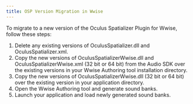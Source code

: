 ```yaml
---
title: OSP Version Migration in Wwise
---
```

To migrate to a new version of the Oculus Spatializer Plugin for Wwise, follow these steps:

1. Delete any existing versions of OculusSpatializer.dll and OculusSpatializer.xml.
2. Copy the new versions of OculusSpatializerWwise.dll and OculusSpatializerWwise.xml (32 bit or 64 bit) from the Audio SDK over the existing versions in your Wwise Authoring tool installation directory.
3. Copy the new versions of OculusSpatializerWwise.dll (32 bit or 64 bit) over the existing version in your application directory.
4. Open the Wwise Authoring tool and generate sound banks.
5. Launch your application and load newly generated sound banks.

